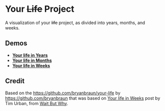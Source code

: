# Your ~~Life~~ Project

A visualization of your ~~life~~ project, as divided into years, months, and weeks.

## Demos
 - **[Your life in Years](https://rfdiaz.github.io/your-project/years.html)**
 - **[Your life in Months](https://bryanbraun.github.io/your-life/months.html)**
 - **[Your life in Weeks](https://bryanbraun.github.io/your-life/weeks.html)**

## Credit
Based on the https://github.com/bryanbraun/your-life by https://github.com/bryanbraun
that was based on [Your life in Weeks](http://waitbutwhy.com/2014/05/life-weeks.html) post by Tim Urban, from [Wait But Why](http://waitbutwhy.com/).
